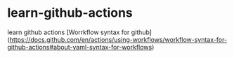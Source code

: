 # learn-github-actions
learn github actions
[Worrkflow syntax for github]
(https://docs.github.com/en/actions/using-workflows/workflow-syntax-for-github-actions#about-yaml-syntax-for-workflows)
